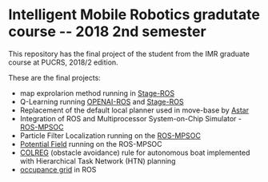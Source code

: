 # Intelligent Mobile Robotics gradutate course -- 2018 2nd semester

This repository has the final project of the student from the IMR graduate course at PUCRS, 2018/2 edition.

These are the final projects:


 * map exprolarion method running in [Stage-ROS](https://github.com/imr-pucrs/ros-explorer/tree/6b5759a20c343aa908761b9339dd789c2d5917b0)
 * Q-Learning running [OPENAI-ROS](https://github.com/imr-pucrs/openai-ros/tree/a5e6e11c4fb2cb027720a41938092d32e2b09480) and [Stage-ROS](https://github.com/imr-pucrs/rl-turtlebot/tree/04d557e77c9071d61a5a53e58c152925eb3bfde9) 
 * Replacement of the default local planner used in move-base by [Astar](https://github.com/imr-pucrs/Astar-move-base/tree/7cf20d678815411b5ff95606841d92dab3fddaa7)
 * Integration of ROS and Multiprocessor System-on-Chip Simulator - [ROS-MPSOC](https://github.com/imr-pucrs/ros-mpsoc/tree/fb943432c421fc58cda7318806cd391768ecfd75)
 * Particle Filter Localization running on the [ROS-MPSOC](https://github.com/andersondomingues/hellfireos/tree/ca0b281d6552d177421767deba6e5ca10cc64e9e/app/noc_test_mcl)
 * [Potential Field](https://github.com/imr-pucrs/potential-fileds-ros/tree/4ecf38515cfffb3827c0dcc189805630a1fc3f4a) running on the ROS-MPSOC
 * [COLREG](https://github.com/imr-pucrs/USV-Guider-HTN-USVSIM/tree/43f1383f90a2406091557cb667eee32eed45a2d7) (obstacle avoidance) rule for autonomous boat implemented with Hierarchical Task Network (HTN) planning
 * [occupance grid](https://github.com/imr-pucrs/occupancy_grid/tree/bac8955063d3cf536852daf92ed5e3b28980b10c) in ROS
